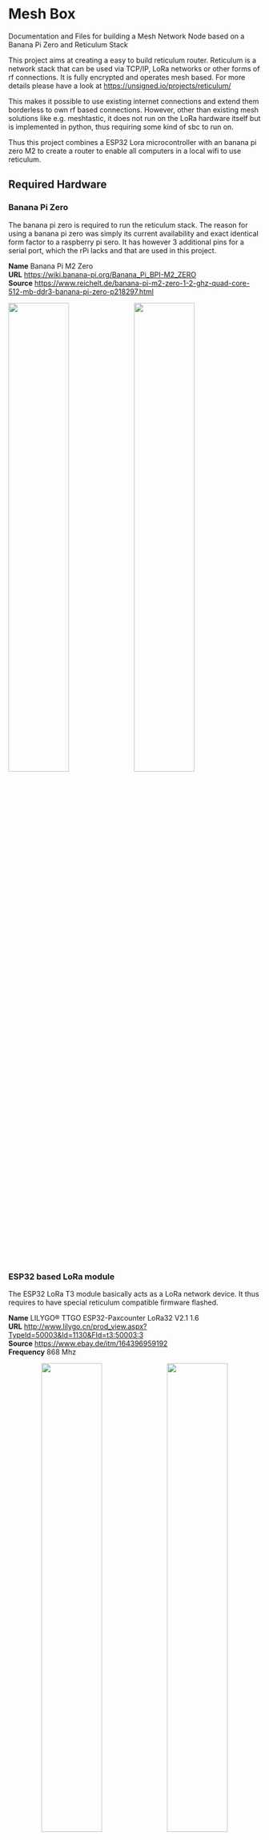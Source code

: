 # Mesh Box
Documentation and Files for building a Mesh Network Node based on a Banana Pi Zero and Reticulum Stack

This project aims at creating a easy to build reticulum router. Reticulum is a network stack that can be used via TCP/IP, LoRa networks or other forms of rf connections. It is fully encrypted and operates mesh based. For more details please have a look at https://unsigned.io/projects/reticulum/

This makes it possible to use existing internet connections and extend them borderless to own rf based connections. However, other than existing mesh solutions like e.g. meshtastic, it does not run on the LoRa hardware itself but is implemented in python, thus requiring some kind of sbc to run on. 

Thus this project combines a ESP32 Lora microcontroller with an banana pi zero M2 to create a router to enable all computers in a local wifi to use reticulum.
 

## Required Hardware
### Banana Pi Zero
<p>
The banana pi zero is required to run the reticulum stack. The reason for using a banana pi zero was simply its current availability and exact identical form factor to a raspberry pi sero. It has however 3 additional pins for a serial port, which the rPi lacks and that are used in this project.

**Name** Banana Pi M2 Zero<br>
**URL** https://wiki.banana-pi.org/Banana_Pi_BPI-M2_ZERO<br>
**Source** https://www.reichelt.de/banana-pi-m2-zero-1-2-ghz-quad-core-512-mb-ddr3-banana-pi-zero-p218297.html<br>

</p>
<p align="left" width="60%">
  <img width="49%" src="images/bPi_zero/bPi_zero_front.jpg">
  <img width="49%" src="images/bPi_zero/bPi_zero_back.jpg">
</p>

### ESP32 based LoRa module
<p>
The ESP32 LoRa T3 module basically acts as a LoRa network device. It thus requires to have special reticulum compatible firmware flashed.

**Name** LILYGO® TTGO ESP32-Paxcounter LoRa32 V2.1 1.6<br>
**URL** http://www.lilygo.cn/prod_view.aspx?TypeId=50003&Id=1130&FId=t3:50003:3<br>
**Source** https://www.ebay.de/itm/164396959192<br>
**Frequency** 868 Mhz<br>

</p>
<p align="center" width="60%">
  <img width="49%" src="images/T3/T3_front.jpg">
  <img width="49%" src="images/T3/T3_back.jpg">
</p>

### Optional: Battery module
<p>
The battery module initially was planned as ups for use with solar power, however due to it turning off for a second once the power source is disconnected, this is not feasable. It makes the unit however autonomous for either mobile use or temporary backup power in case of a blackout.
As I bought some of the modules, I'm still going to built this version, but eventually I'll switch to powering the unit using external usb power banks.

**Name** diymore Battery Shield V8<br>
**URL** https://www.diymore.cc/products/18650-battery-shield-v8-mobile-power-bank-3v-5v-for-arduino-esp32-esp8266-wifi<br>
**Source** https://www.ebay.de/itm/402137178128<br>

</p>
<p align="center" width="60%">
  <img width="49%" src="images/battery/battery_board_front.jpg">
  <img width="49%" src="images/battery/battery_board_back.jpg">
</p>

### Cables
<p>

</p>

### Connectors
<p>

</p>

### WIFI Antenna and cable for Banana Pi Zero
<p>
A wifi antenna is required for the banana pi zero as without one it simply has no wifi reception at all. In case a raspberry pi zero is used, the antenna is not needed.

**Name** 2.4GHz WIFI antenna SMA Female<br> 
**Source** https://www.ebay.de/itm/183989745716<br>

</p>
<p align="left" width="60%">
  <img width="49%" src="images/antenna/antenna_cables.jpg">
</p>


### SMA - IPEX adapter cable
<p>
To connect the antenna with the banana pi zero board, a small adapter cable is required

**Name** RP-SMA(Male) to IPEX/U.FL Pigtail Cable<br>
**Source** https://www.ebay.de/itm/265495161098<br>

</p>


## Hardware setup

### Connect to bPi Serial Debug Interface
<p>
In order to interact with the banana pi zero one can use the HDMI interface, but for most singel board computers, it is much easier to use the serial interface. As most arm boards lack a video bios, this is also often necessary to actualy see the bootloader or kernel messages.

The banana pi zero has three additional pins compared to the raspberry pi zero, and provides a serial port via them. All that is needed, is a serial<->usb adapter and a second computer to display the serial messages from the pi. 

Simply, solder three wires to the three pins and attach a connector. Keep in mind that with serial connections, the TX and RX lines are crossed:

Pi	Serial Adapter<br>
RX  <-> TX<br>
TX  <-> RX<br>
GND <-> GND<br>

</p>
<p align="center" width="60%">
  <img width="99%" src="images/schema/bPi_zero_schema_ftdi.png">
</p>
<p>
Cables soldered to the Banana Pi Zero:
</p> 
<p align="center" width="60%">
  <img width="49%" src="images/bPi_zero/bPi_zero_front_with_serial.jpg">
  <img width="49%" src="images/bPi_zero/bPi_zero_back_with_serial.jpg">
</p>

<p>
Banana Pi Zero connected to Serial<->USB adapter:
</p>
<p align="center" width="60%">
  <img width="49%" src="images/connected/bPi_zero_ftdi.jpg">
  <img width="49%" src="images/connected/bPi_zero_ftdi_usb.jpg">
</p>


### Connect bPi with ESP32

<p align="center" width="100%">
  <img width="32%" src="images/T3/T3_back_with_cables.jpg">
  <img width="32%" src="images/T3/T3_front_with_cables.jpg">
  <img width="32%" src="images/connected/T3_bPi_zero_connected.jpg">
</p>

### Connect with Power Source

<p align="center" width="100%">
  <img width="49%" src="images/battery/battery_with_cables.jpg">
  <img width="49%" src="images/connected/T3_bPi_zero_battery_connected.jpg">
</p>


## Software Setup

- Download Armbian image and checksum<br>
  `wget https://stpete-mirror.armbian.com/archive/bananapim2zero/archive/Armbian_21.08.1_Bananapim2zero_hirsute_edge_5.13.12.img.xz`<br>
  `wget https://stpete-mirror.armbian.com/archive/bananapim2zero/archive/Armbian_21.08.1_Bananapim2zero_hirsute_edge_5.13.12.img.xz.asc`

- Verify checksum<br>
  `sha256sum -c Armbian_21.08.1_Bananapim2zero_hirsute_edge_5.13.12.img.xz.sha`
Output should be:<br>
  `Armbian_21.08.1_Bananapim2zero_hirsute_edge_5.13.12.img.xz: OK`

- Extract archive<br>
  `xz -d Armbian_21.08.1_Bananapim2zero_hirsute_edge_5.13.12.img.xz`

- Transfer image to microSD card
  - insert micro SDcard
  - check `dmesg` output for new device
    ```
    [454114.809037] ums-realtek 1-3:1.0: USB Mass Storage device detected
    [454114.821987] scsi host6: usb-storage 1-3:1.0
    [454114.822121] usbcore: registered new interface driver ums-realtek
    [454115.853806] scsi 6:0:0:0: Direct-Access     Generic- SD/MMC/MS PRO    1.00 PQ: 0 ANSI: 4
    [454115.854150] sd 6:0:0:0: Attached scsi generic sg1 type 0
    [454115.856826] sd 6:0:0:0: [sda] 62333952 512-byte logical blocks: (31.9 GB/29.7 GiB)
    ```
   - write image to microSD card<br>
     `sudo dd if=Armbian_21.08.1_Bananapim2zero_hirsute_edge_5.13.12.img of=/dev/sda bs=4096k status=progress`

### Image Setup

- Insert microSD card into the bPi
- Connect the bPi serial debug interface with the serial<->usb adapter to yout computer
- Open a connection
  - check `dmesg` output for new device
    ```
    [456060.557945] usbserial: USB Serial support registered for FTDI USB Serial Device
    [456060.557967] ftdi_sio 1-3:1.0: FTDI USB Serial Device converter detected
    [456060.557997] usb 1-3: Detected FT232RL
    [456060.565508] usb 1-3: FTDI USB Serial Device converter now attached to ttyUSB0
    ```
  - connect to device<br>
    `screen /dev/ttyUSB0 115200`<br>
    Your screen terminal will stay blank. This is normal, leave it running<br>
  - bootup bPi by pluging in microUSB power source
  - wait for the bootup messages finish
- Once the initial login program starts, enter password and create user as guided

<p align="center" width="100%">
  <img width="49%" src="images/screenshots/bPi_zero_bootup_small.gif">
</p>

### Configure Wifi

- Connect the wifi antenna with the bPi
- run `nmtui` and use its UI to choose you network and provide credentials

<p align="center" width="100%">
  <img width="49%" src="images/screenshots/nmtui_startup.png">
  <img width="49%" src="images/screenshots/nmtui_select.png">
</p>

- Show ip adress<br>
  `ip a l wlan0 | awk '/inet/ {print $2}'`

### System Setup

- Login to the bPi using ssh
- Update system<br>
  `apt-get update && apt-get upgrade`
- Run `armbian-config` and configure<>br
  - System->CPU<br>
	Minimum Speed: 480000<br>
    Maximum Speed: 480000<br>
    Governor: powersave<br>
  - System->Hardware<br>
	Enable: uart3<br>
    

### Required Software

- Install required packages<br>
  `apt install python3-pip python3-all-dev libffi-dev rustc cargo`

### Python Modules

- Install required python modules<br>
  You will have to change the temporal build dir as /tmp on the bPi is too small and running just `pip3 install` will fail with an disk space error.<br>
  ```
  mkdir ~/tmp
  TMPDIR=~/tmp pip3 install rnodeconf
  ```

### Reticulum

### Access Point


## Casing

### With Battery

### Without Battery
